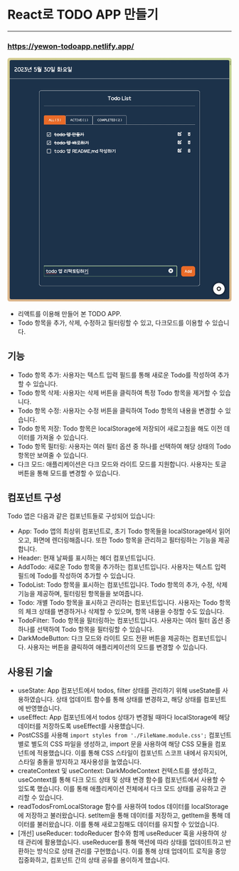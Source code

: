# React로 TODO APP 만들기
---

### https://yewon-todoapp.netlify.app/

<img src="/public/images/index.jpg">

<br />

- 리액트를 이용해 만들어 본 TODO APP. 
- Todo 항목을 추가, 삭제, 수정하고 필터링할 수 있고, 다크모드를 이용할 수 있습니다.

## 기능
- Todo 항목 추가: 사용자는 텍스트 입력 필드를 통해 새로운 Todo를 작성하여 추가할 수 있습니다.
- Todo 항목 삭제: 사용자는 삭제 버튼을 클릭하여 특정 Todo 항목을 제거할 수 있습니다.
- Todo 항목 수정: 사용자는 수정 버튼을 클릭하여 Todo 항목의 내용을 변경할 수 있습니다.
- Todo 항목 저장: Todo 항목은 localStorage에 저장되어 새로고침을 해도 이전 데이터를 가져올 수 있습니다.
- Todo 항목 필터링: 사용자는 여러 필터 옵션 중 하나를 선택하여 해당 상태의 Todo 항목만 보여줄 수 있습니다.
- 다크 모드: 애플리케이션은 다크 모드와 라이트 모드를 지원합니다. 사용자는 토글 버튼을 통해 모드를 변경할 수 있습니다.

## 컴포넌트 구성
Todo 앱은 다음과 같은 컴포넌트들로 구성되어 있습니다:
- App: Todo 앱의 최상위 컴포넌트로, 초기 Todo 항목들을 localStorage에서 읽어오고, 화면에 렌더링해줍니다. 또한 Todo 항목을 관리하고 필터링하는 기능을 제공합니다.
- Header: 현재 날짜를 표시하는 헤더 컴포넌트입니다.
- AddTodo: 새로운 Todo 항목을 추가하는 컴포넌트입니다. 사용자는 텍스트 입력 필드에 Todo를 작성하여 추가할 수 있습니다.
- TodoList: Todo 항목을 표시하는 컴포넌트입니다. Todo 항목의 추가, 수정, 삭제 기능을 제공하며, 필터링된 항목들을 보여줍니다.
- Todo: 개별 Todo 항목을 표시하고 관리하는 컴포넌트입니다. 사용자는 Todo 항목의 체크 상태를 변경하거나 삭제할 수 있으며, 항목 내용을 수정할 수도 있습니다.
- TodoFilter: Todo 항목을 필터링하는 컴포넌트입니다. 사용자는 여러 필터 옵션 중 하나를 선택하여 Todo 항목을 필터링할 수 있습니다.
- DarkModeButton: 다크 모드와 라이트 모드 전환 버튼을 제공하는 컴포넌트입니다. 사용자는 버튼을 클릭하여 애플리케이션의 모드를 변경할 수 있습니다.

## 사용된 기술
- useState: App 컴포넌트에서 todos, filter 상태를 관리하기 위해 useState를 사용하였습니다. 상태 업데이트 함수를 통해 상태를 변경하고, 해당 상태를 컴포넌트에 반영했습니다.
- useEffect: App 컴포넌트에서 todos 상태가 변경될 때마다 localStorage에 해당 데이터를 저장하도록 useEffect를 사용했습니다.
- PostCSS를 사용해 `import styles from './FileName.module.css';` 컴포넌트별로 별도의 CSS 파일을 생성하고, import 문을 사용하여 해당 CSS 모듈을 컴포넌트에 적용했습니다. 이를 통해 CSS 스타일이 컴포넌트 스코프 내에서 유지되어, 스타일 충돌을 방지하고 재사용성을 높였습니다.
- createContext 및 useContext: DarkModeContext 컨텍스트를 생성하고, useContext를 통해 다크 모드 상태 및 상태 변경 함수를 컴포넌트에서 사용할 수 있도록 했습니다. 이를 통해 애플리케이션 전체에서 다크 모드 상태를 공유하고 관리할 수 있습니다.
- readTodosFromLocalStorage 함수를 사용하여 todos 데이터를 localStorage에 저장하고 불러왔습니다. setItem을 통해 데이터를 저장하고, getItem을 통해 데이터를 불러왔습니다. 이를 통해 새로고침해도 데이터를 유지할 수 있었습니다.
- [개선] useReducer: todoReducer 함수와 함께 useReducer 훅을 사용하여 상태 관리에 활용했습니다. useReducer를 통해 액션에 따라 상태를 업데이트하고 반환하는 방식으로 상태 관리를 구현했습니다. 이를 통해 상태 업데이트 로직을 중앙 집중화하고, 컴포넌트 간의 상태 공유를 용이하게 했습니다.